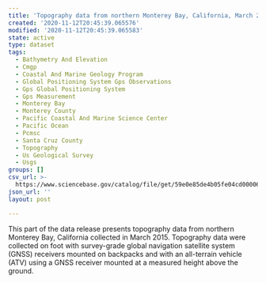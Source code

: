 ```yaml
---
title: 'Topography data from northern Monterey Bay, California, March 2015'
created: '2020-11-12T20:45:39.065576'
modified: '2020-11-12T20:45:39.065583'
state: active
type: dataset
tags:
  - Bathymetry And Elevation
  - Cmgp
  - Coastal And Marine Geology Program
  - Global Positioning System Gps Observations
  - Gps Global Positioning System
  - Gps Measurement
  - Monterey Bay
  - Monterey County
  - Pacific Coastal And Marine Science Center
  - Pacific Ocean
  - Pcmsc
  - Santa Cruz County
  - Topography
  - Us Geological Survey
  - Usgs
groups: []
csv_url: >-
  https://www.sciencebase.gov/catalog/file/get/59e0e85de4b05fe04cd00006?name=mb15_mar_topo.csv
json_url: ''
layout: post

---
```

This part of the data release presents topography data from northern Monterey Bay, California collected in March 2015. Topography data were collected on foot with survey-grade global navigation satellite system (GNSS) receivers mounted on backpacks and with an all-terrain vehicle (ATV) using a GNSS receiver mounted at a measured height above the ground.
